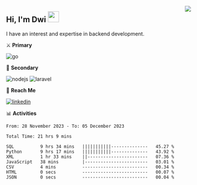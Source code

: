 [<img src="https://komarev.com/ghpvc/?username=masred&color=green&style=flat-square&label=Profile+Views" align="right">](github.com/masred)

## Hi, I'm Dwi <img src="https://raw.githubusercontent.com/MartinHeinz/MartinHeinz/master/wave.gif" width="30px">

I have an interest and expertise in backend development.

⚔️ **Primary**

![go](https://img.shields.io/badge/---?logo=go&label=Golang&style=social)

🔪 **Secondary**

![nodejs](https://img.shields.io/badge/---?logo=node.js&label=Node.js&style=social&logoColor=green)
![laravel](https://img.shields.io/badge/---?logo=laravel&label=Laravel&style=social)

🔗 **Reach Me**

[![linkedin](https://img.shields.io/badge/---?logo=linkedin&label=LinkedIn&style=social)](https://linkedin.com/in/dwifitriyanto)

📊 **Activities**

<!--START_SECTION:waka-->

```all_time
From: 28 November 2023 - To: 05 December 2023

Total Time: 21 hrs 9 mins

SQL          9 hrs 34 mins   |||||||||||--------------   45.27 %
Python       9 hrs 17 mins   |||||||||||--------------   43.92 %
XML          1 hr 33 mins    ||-----------------------   07.36 %
JavaScript   38 mins         |------------------------   03.01 %
CSV          4 mins          -------------------------   00.34 %
HTML         0 secs          -------------------------   00.07 %
JSON         0 secs          -------------------------   00.04 %
```

<!--END_SECTION:waka-->
